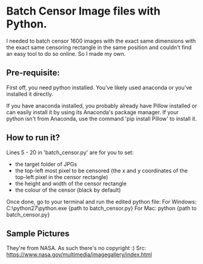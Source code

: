 # Batch Censor Image files with Python.
I needed to batch censor 1600 images with the exact same dimensions with the exact same censoring rectangle in the same position and couldn't find an easy tool to do so online. So I made my own. 

## Pre-requisite:
First off, you need python installed. You've likely used anaconda or you've installed it directly.

If you have anaconda installed, you probably already have Pillow installed or can easily install it by using its Anaconda's package manager. If your python isn't from Anaconda, use the command 'pip install Pillow' to install it.

## How to run it?

Lines 5 - 20 in 'batch_censor.py' are for you to set:
- the target folder of JPGs 
- the top-left most pixel to be censored (the x and y coordinates of the top-left pixel in the censor rectangle)
- the height and width of the censor rectangle
- the colour of the censor (black by default)

Once done, go to your terminal and run the edited python file:
For Windows:
C:\python27\python.exe {path to batch_censor.py}
For Mac:
python {path to batch_censor.py}

## Sample Pictures

They're from NASA. As such there's no copyright :)
Src: https://www.nasa.gov/multimedia/imagegallery/index.html